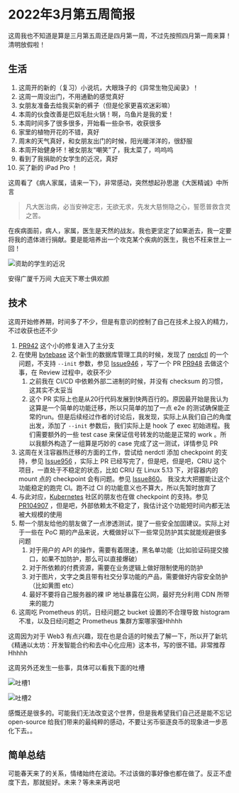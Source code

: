 # 2022年3月第五周简报

这周我也不知道是算是三月第五周还是四月第一周，不过先按照四月第一周来算！清明放假啦！

## 生活

1. 这周开的新的（复习）小说坑，大眼珠子的《异常生物见闻录》！
2. 这周一周没出门，不用通勤的感觉真好
3. 女朋友准备去给我买新的裤子（但是伦家更喜欢迷彩嘛）
4. 本周的伙食改善是巴奴毛肚火锅！啊，乌鱼片是我的爱！
5. 本周时间多了很多很多，开始看一些杂书，收获很多
6. 家里的植物开花的不错，真好
7. 周末的天气真好，和女朋友出门的时候，阳光暖洋洋的，很舒服
8. 本周开始健身环！被女朋友“嘲笑”了，我太菜了，呜呜呜
9. 看到了我捐助的女学生的近况，真好
10. 买了新的 iPad Pro ！

这周看了《病人家属，请来一下》，非常感动，突然想起孙思邈《大医精诚》中所言

> 凡大医治病，必当安神定志，无欲无求，先发大慈恻隐之心，誓愿普救含灵之苦。

在疾病面前，病人，家属，医生是天然的战友。我也更坚定了如果逝去，我一定要将我的遗体进行捐献。要是能培养出一个攻克某个疾病的医生，我也不枉来世上一回！

![资助的学生的近况](https://user-images.githubusercontent.com/7054676/161432868-867bf9d6-cfc7-4861-b86e-69ced00209ba.png)

安得广厦千万间 大庇天下寒士俱欢颜

## 技术

这周开始修养期，时间多了不少，但是有意识的控制了自己在技术上投入的精力，不过收获也还不少

1. [PR942](https://github.com/containerd/nerdctl/pull/942) 这个小的修复进入了主分支
2. 在使用 [bytebase](https://github.com/bytebase/bytebase) 这个新生的数据库管理工具的时候，发现了 [nerdctl](https://github.com/containerd/nerdctl) 的一个问题，不支持 `--init` 参数，参见 [Issue946](https://github.com/containerd/nerdctl/issues/946) ，写了一个 PR [PR948](https://github.com/containerd/nerdctl/pull/948) 去做这个事，在 Review 过程中，收获不少
    1. 之前我在 CI/CD 中依赖外部二进制的时候，并没有 checksum 的习惯，这其实不太妥当
    2. 这个 PR 实际上也是从20行代码发展到快两百行的。原因最开始是我认为这算是一个简单的功能迁移，所以只简单的加了一点 e2e 的测试确保能正常的run。但是后续经过作者的讨论后，我发现，实际上从我们自己的角度出发，添加了 `--init` 参数后，我们实际上是 hook 了 exec 初始进程。我们需要额外的一些 test case 来保证信号转发的功能是正常的 work 。所以我额外构造了一组算是巧妙的 case 完成了这一测试，详情参见 PR
3. 这周在关注容器热迁移的方面的工作，尝试给 nerdctl 添加 checkpoint 的支持，参见 [Issue956](https://github.com/containerd/nerdctl/issues/956) ，实际上 PR 已经写完了，但是吧，但是吧，CRIU 这个项目，一直处于不稳定的状态，比如 CRIU 在 Linux 5.13 下，对容器内的 mount 点的 checkpoint 会有问题。参见 [Issue860](https://github.com/checkpoint-restore/criu/issues/860)。 我没太大把握能让这个功能稳定的跑完 CI。跑不过 CI 的功能意义也不算大，所以先暂时放弃了
4. 与此对应，[Kubernetes](https://github.com/kubernetes/kubernetes) 社区的朋友也在做 checkpoint 的支持。参见 [PR104907](https://github.com/kubernetes/kubernetes/pull/104907) ，但是吧，外部依赖太不稳定了，我估计这个功能短时间内都无法被大规模的使用
5. 帮一个朋友给他的朋友做了一点渗透测试，提了一些安全加固建议。实际上对于一些在 PoC 期的产品来说，大概做好以下一些常见防护其实就能规避很多问题
    1. 对于用户的 API 的操作，需要有着限速，黑名单功能（比如验证码提交接口，如果不加防护，那么可以直接爆破）
    2. 对于所依赖的付费资源，需要在业务逻辑上做好限制使用的防护
    3. 对于图片，文字之类且带有社交分享功能的产品，需要做好内容安全防护（比如黄图 etc）
    4. 最好不要将自己服务器的裸 IP 地址暴露在公网，最好充分利用 CDN 所带来的能力
6. 这周吃 Prometheus 的坑，日经问题之 bucket 设置的不合理导致 histogram 不准，以及日经问题之 Prometheus 集群方案哪家强Hhhhh

这周因为对于 Web3 有点兴趣，现在也是合适的时候去了解一下，所以开了新坑《精通以太坊：开发智能合约和去中心化应用》这本书，写的很不错。非常推荐Hhhhh

这周另外还发生一些事，具体可以看我下面的吐槽

![吐槽1](https://user-images.githubusercontent.com/7054676/161434100-1980f52d-d319-44cb-b9d9-25462f3744af.png)

![吐槽2](https://user-images.githubusercontent.com/7054676/161434074-8d64b908-923d-4ce3-9f1b-ebfb4fc3f697.png)

感慨还是很多的。可能我们无法改变这个世界，但是我希望我们自己还是能不忘记 open-source 给我们带来的最纯粹的感动，不要让劣币驱逐良币的现象进一步恶化下去。。

## 简单总结

可能春天来了的关系，情绪始终在波动。不过该做的事好像也都在做了。反正不虚度下去，那就挺好。未来？等未来再说吧


